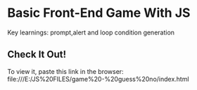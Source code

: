 # Basic Front-End Game With JS 
Key learnings: prompt,alert and loop condition generation
## Check It Out!
To view it, paste this link in the browser:
<br>
file:///E:/JS%20FILES/game%20-%20guess%20no/index.html
